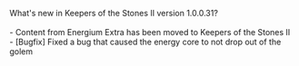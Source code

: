 What's new in Keepers of the Stones II version 1.0.0.31?<br />
<br />- Content from Energium Extra has been moved to Keepers of the Stones II
<br />- [Bugfix] Fixed a bug that caused the energy core to not drop out of the golem